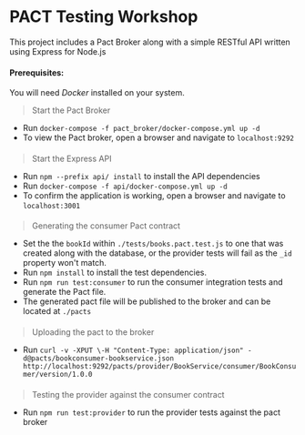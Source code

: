 # PACT Testing Workshop

This project includes a Pact Broker along with a simple RESTful API written using Express for Node.js

#### Prerequisites:
You will need *Docker* installed on your system.


> Start the Pact Broker
- Run `docker-compose -f pact_broker/docker-compose.yml up -d`
- To view the Pact broker, open a browser and navigate to `localhost:9292`
####

> Start the Express API
- Run `npm --prefix api/ install` to install the API dependencies
- Run `docker-compose -f api/docker-compose.yml up -d`
- To confirm the application is working, open a browser and navigate to `localhost:3001`
####

> Generating the consumer Pact contract
- Set the the `bookId` within `./tests/books.pact.test.js` to one that was created along with the database, or the provider tests will fail as the `_id` property won't match.
- Run `npm install` to install the test dependencies.
- Run `npm run test:consumer` to run the consumer integration tests and generate the Pact file.
- The generated pact file will be published to the broker and can be located at `./pacts`
####

> Uploading the pact to the broker
- Run `curl -v -XPUT \-H "Content-Type: application/json" -d@pacts/bookconsumer-bookservice.json http://localhost:9292/pacts/provider/BookService/consumer/BookConsumer/version/1.0.0`
####

> Testing the provider against the consumer contract
- Run `npm run test:provider` to run the provider tests against the pact broker
####
